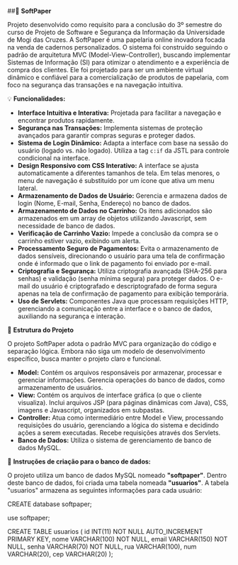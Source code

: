 ##📄 **SoftPaper**

Projeto desenvolvido como requisito para a conclusão do 3º semestre do curso de Projeto de Software e Segurança da Informação da Universidade de Mogi das Cruzes. A SoftPaper é uma papelaria online inovadora focada na venda de cadernos personalizados. O sistema foi construído seguindo o padrão de arquitetura MVC (Model-View-Controller), buscando implementar Sistemas de Informação (SI) para otimizar o atendimento e a experiência de compra dos clientes. Ele foi projetado para ser um ambiente virtual dinâmico e confiável para a comercialização de produtos de papelaria, com foco na segurança das transações e na navegação intuitiva.

💡 **Funcionalidades:**

*   **Interface Intuitiva e Interativa:** Projetada para facilitar a navegação e encontrar produtos rapidamente.
*   **Segurança nas Transações:** Implementa sistemas de proteção avançados para garantir compras seguras e proteger dados.
*   **Sistema de Login Dinâmico:** Adapta a interface com base na sessão do usuário (logado vs. não logado). Utiliza a tag `c:if` da JSTL para controle condicional na interface.
*   **Design Responsivo com CSS Interativo:** A interface se ajusta automaticamente a diferentes tamanhos de tela. Em telas menores, o menu de navegação é substituído por um ícone que ativa um menu lateral.
*   **Armazenamento de Dados de Usuário:** Gerencia e armazena dados de login (Nome, E-mail, Senha, Endereço) no banco de dados.
*   **Armazenamento de Dados no Carrinho:** Os itens adicionados são armazenados em um array de objetos utilizando Javascript, sem necessidade de banco de dados.
*   **Verificação de Carrinho Vazio:** Impede a conclusão da compra se o carrinho estiver vazio, exibindo um alerta.
*   **Processamento Seguro de Pagamentos:** Evita o armazenamento de dados sensíveis, direcionando o usuário para uma tela de confirmação onde é informado que o link de pagamento foi enviado por e-mail.
*   **Criptografia e Segurança:** Utiliza criptografia avançada (SHA-256 para senhas) e validação (senha mínima segura) para proteger dados. O e-mail do usuário é criptografado e descriptografado de forma segura apenas na tela de confirmação de pagamento para exibição temporária.
*   **Uso de Servlets:** Componentes Java que processam requisições HTTP, gerenciando a comunicação entre a interface e o banco de dados, auxiliando na segurança e interação.

🔗 **Estrutura do Projeto**

O projeto SoftPaper adota o padrão MVC para organização do código e separação lógica. Embora não siga um modelo de desenvolvimento específico, busca manter o projeto claro e funcional.

*   **Model:** Contém os arquivos responsáveis por armazenar, processar e gerenciar informações. Gerencia operações do banco de dados, como armazenamento de usuários.
*   **View:** Contém os arquivos de interface gráfica (o que o cliente visualiza). Inclui arquivos JSP (para páginas dinâmicas com Java), CSS, imagens e Javascript, organizados em subpastas.
*   **Controller:** Atua como intermediário entre Model e View, processando requisições do usuário, gerenciando a lógica do sistema e decidindo ações a serem executadas. Recebe requisições através dos Servlets.
*   **Banco de Dados:** Utiliza o sistema de gerenciamento de banco de dados MySQL.

📌 **Instruções de criação para o banco de dados:**

O projeto utiliza um banco de dados MySQL nomeado **"softpaper"**. Dentro deste banco de dados, foi criada uma tabela nomeada **"usuarios"**.
A tabela "usuarios" armazena as seguintes informações para cada usuário:

CREATE database softpaper;

use softpaper;

CREATE TABLE usuarios (
    id INT(11) NOT NULL AUTO_INCREMENT PRIMARY KEY,
    nome VARCHAR(100) NOT NULL,
    email VARCHAR(150) NOT NULL,
    senha VARCHAR(70) NOT NULL,
    rua VARCHAR(100),
    num VARCHAR(20),
    cep VARCHAR(20)
);


